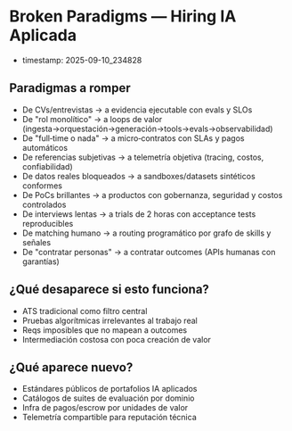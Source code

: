# Broken Paradigms — Hiring IA Aplicada

- timestamp: 2025-09-10_234828

## Paradigmas a romper

- De CVs/entrevistas → a evidencia ejecutable con evals y SLOs
- De "rol monolítico" → a loops de valor (ingesta→orquestación→generación→tools→evals→observabilidad)
- De "full‑time o nada" → a micro‑contratos con SLAs y pagos automáticos
- De referencias subjetivas → a telemetría objetiva (tracing, costos, confiabilidad)
- De datos reales bloqueados → a sandboxes/datasets sintéticos conformes
- De PoCs brillantes → a productos con gobernanza, seguridad y costos controlados
- De interviews lentas → a trials de 2 horas con acceptance tests reproducibles
- De matching humano → a routing programático por grafo de skills y señales
- De "contratar personas" → a contratar outcomes (APIs humanas con garantías)

## ¿Qué desaparece si esto funciona?

- ATS tradicional como filtro central
- Pruebas algorítmicas irrelevantes al trabajo real
- Reqs imposibles que no mapean a outcomes
- Intermediación costosa con poca creación de valor

## ¿Qué aparece nuevo?

- Estándares públicos de portafolios IA aplicados
- Catálogos de suites de evaluación por dominio
- Infra de pagos/escrow por unidades de valor
- Telemetría compartible para reputación técnica
